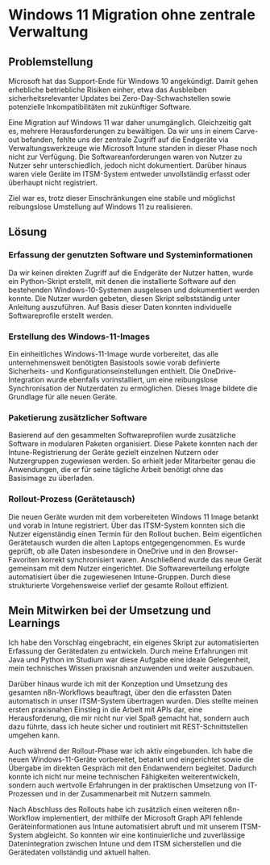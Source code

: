 
# Windows 11 Migration ohne zentrale Verwaltung

## Problemstellung

Microsoft hat das Support-Ende für Windows 10 angekündigt. Damit gehen erhebliche betriebliche Risiken einher, etwa das Ausbleiben sicherheitsrelevanter Updates bei Zero-Day-Schwachstellen sowie potenzielle Inkompatibilitäten mit zukünftiger Software.

Eine Migration auf Windows 11 war daher unumgänglich. Gleichzeitig galt es, mehrere Herausforderungen zu bewältigen. Da wir uns in einem Carve-out befanden, fehlte uns der zentrale Zugriff auf die Endgeräte via Verwaltungswerkzeuge wie Microsoft Intune standen in dieser Phase noch nicht zur Verfügung. Die Softwareanforderungen waren von Nutzer zu Nutzer sehr unterschiedlich, jedoch nicht dokumentiert. Darüber hinaus waren viele Geräte im ITSM-System entweder unvollständig erfasst oder überhaupt nicht registriert.

Ziel war es, trotz dieser Einschränkungen eine stabile und möglichst reibungslose Umstellung auf Windows 11 zu realisieren.

## Lösung

### Erfassung der genutzten Software und Systeminformationen

Da wir keinen direkten Zugriff auf die Endgeräte der Nutzer hatten, wurde ein Python-Skript erstellt, mit denen die installierte Software auf den bestehenden Windows-10-Systemen ausgelesen und dokumentiert werden konnte. Die Nutzer wurden gebeten, diesen Skript selbstständig unter Anleitung auszuführen. Auf Basis dieser Daten konnten individuelle Softwareprofile erstellt werden.

### Erstellung des Windows-11-Images

Ein einheitliches Windows-11-Image wurde vorbereitet, das alle unternehmensweit benötigten Basistools sowie vorab definierte Sicherheits- und Konfigurationseinstellungen enthielt. Die OneDrive-Integration wurde ebenfalls vorinstalliert, um eine reibungslose Synchronisation der Nutzerdaten zu ermöglichen. Dieses Image bildete die Grundlage für alle neuen Geräte.

### Paketierung zusätzlicher Software

Basierend auf den gesammelten Softwareprofilen wurde zusätzliche Software in modularen Paketen organisiert. Diese Pakete konnten nach der Intune-Registrierung der Geräte gezielt einzelnen Nutzern oder Nutzergruppen zugewiesen werden. So erhielt jeder Mitarbeiter genau die Anwendungen, die er für seine tägliche Arbeit benötigt ohne das Basisimage zu überladen.

### Rollout-Prozess (Gerätetausch)

Die neuen Geräte wurden mit dem vorbereiteten Windows 11 Image betankt und vorab in Intune registriert. Über das ITSM-System konnten sich die Nutzer eigenständig einen Termin für den Rollout buchen. Beim eigentlichen Gerätetausch wurden die alten Laptops entgegengenommen. Es wurde geprüft, ob alle Daten insbesondere in OneDrive und in den Browser-Favoriten korrekt synchronisiert waren. Anschließend wurde das neue Gerät gemeinsam mit dem Nutzer eingerichtet. Die Softwareverteilung erfolgte automatisiert über die zugewiesenen Intune-Gruppen. Durch diese strukturierte Vorgehensweise verlief der gesamte Rollout effizient.

## Mein Mitwirken bei der Umsetzung und Learnings

Ich habe den Vorschlag eingebracht, ein eigenes Skript zur automatisierten Erfassung der Gerätedaten zu entwickeln. Durch meine Erfahrungen mit Java und Python im Studium war diese Aufgabe eine ideale Gelegenheit, mein technisches Wissen praxisnah anzuwenden und weiter auszubauen.

Darüber hinaus wurde ich mit der Konzeption und Umsetzung des gesamten n8n-Workflows beauftragt, über den die erfassten Daten automatisch in unser ITSM-System übertragen wurden. Dies stellte meinen ersten praxisnahen Einstieg in die Arbeit mit APIs dar, eine Herausforderung, die mir nicht nur viel Spaß gemacht hat, sondern auch dazu führte, dass ich heute sicher und routiniert mit REST-Schnittstellen umgehen kann.

Auch während der Rollout-Phase war ich aktiv eingebunden. Ich habe die neuen Windows-11-Geräte vorbereitet, betankt und eingerichtet sowie die Übergabe im direkten Gespräch mit den Endanwendern begleitet. Dadurch konnte ich nicht nur meine technischen Fähigkeiten weiterentwickeln, sondern auch wertvolle Erfahrungen in der praktischen Umsetzung von IT-Prozessen und in der Zusammenarbeit mit Nutzern sammeln.

Nach Abschluss des Rollouts habe ich zusätzlich einen weiteren n8n-Workflow implementiert, der mithilfe der Microsoft Graph API fehlende Geräteinformationen aus Intune automatisiert abruft und mit unserem ITSM-System abgleicht. So konnten wir eine kontinuierliche und zuverlässige Datenintegration zwischen Intune und dem ITSM sicherstellen und die Gerätedaten vollständig und aktuell halten.
